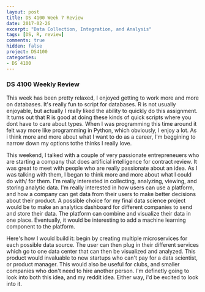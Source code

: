 ```yaml
---
layout: post
title: DS 4100 Week 7 Review
date: 2017-02-26
excerpt: "Data Collection, Integration, and Analysis"
tags: [DS, R, review]
comments: true
hidden: false
project: DS4100
categories:
- DS 4100
---
```


### DS 4100 Weekly Review

This week has been pretty relaxed, I enjoyed getting to work more and more on databases. It's really fun to script for databases. R is not usually enjoyable, but actually I really liked the ability to quickly do this assignment. It turns out that R is good at doing these kinds of quick scripts where you dont have to care about types. When I was programming this time around it felt way more like programming in Python, which obviously, I enjoy a lot. As i think more and more about what I want to do as a career, I'm beggining to narrow down my options tothe thinks I really love.

This weekend, I talked with a couple of very passionate entrepreneuers who are starting a company that does artificial intelligence for contract review. It was great to meet with people who are really passionate about an idea. As I was talking with them, I began to think more and more about what I could do with/ for them. I'm really interested in collecting, analyzing, viewing, and storing analytic data. I'm really interested in how users can use a platform, and how a company can get data from their users to make better decisions about their product. A possible choice for my final data science project would be to make an analytics dashboard for different companies to send and store their data. The platform can combine and visualize their data in one place. Eventually, it would be interesting to add a machine learning component to the platform.

Here's how I would build it: begin by creating multiple microservices for each possible data source. The user can then plug in their different services which go to one data center that can then be visualized and analyzed. This product would invaluable to new startups who can't pay for a data scientist, or product manager. This would also be useful for clubs, and smaller companies who don't need to hire another person. I'm definetly going to look into both this idea, and my reddit idea. Either way, i'd be excited to look into it.
